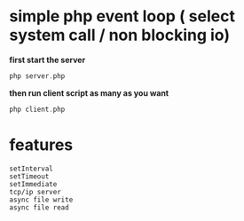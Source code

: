 # simple php event loop ( select system call / non blocking io)

**first start the server**
```php
php server.php
```
**then run client script as many as you want**
```php
php client.php
```
# features
    setInterval
    setTimeout
    setImmediate
    tcp/ip server
    async file write
    async file read